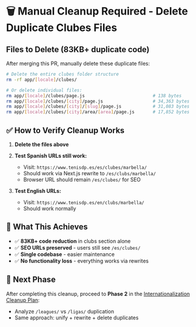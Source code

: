 # 🗑️ Manual Cleanup Required - Delete Duplicate Clubes Files

## Files to Delete (83KB+ duplicate code)

After merging this PR, manually delete these duplicate files:

```bash
# Delete the entire clubes folder structure
rm -rf app/[locale]/clubes/

# Or delete individual files:
rm app/[locale]/clubes/page.js                          # 138 bytes
rm app/[locale]/clubes/[city]/page.js                   # 34,363 bytes  
rm app/[locale]/clubes/[city]/[slug]/page.js            # 31,083 bytes
rm app/[locale]/clubes/[city]/area/[area]/page.js       # 17,852 bytes
```

## ✅ How to Verify Cleanup Works

1. **Delete the files above**
2. **Test Spanish URLs still work:**
   - Visit: `https://www.tenisdp.es/es/clubes/marbella/`
   - Should work via Next.js rewrite to `/es/clubs/marbella/`
   - Browser URL should remain `/es/clubes/` for SEO

3. **Test English URLs:**
   - Visit: `https://www.tenisdp.es/en/clubs/marbella/`
   - Should work normally

## 🎯 What This Achieves

- ✅ **83KB+ code reduction** in clubs section alone
- ✅ **SEO URLs preserved** - users still see `/es/clubes/`
- ✅ **Single codebase** - easier maintenance
- ✅ **No functionality loss** - everything works via rewrites

## 🔄 Next Phase

After completing this cleanup, proceed to **Phase 2** in the [Internationalization Cleanup Plan](./INTERNATIONALIZATION_CLEANUP_PLAN.md):
- Analyze `/leagues/` vs `/ligas/` duplication
- Same approach: unify + rewrite + delete duplicates
